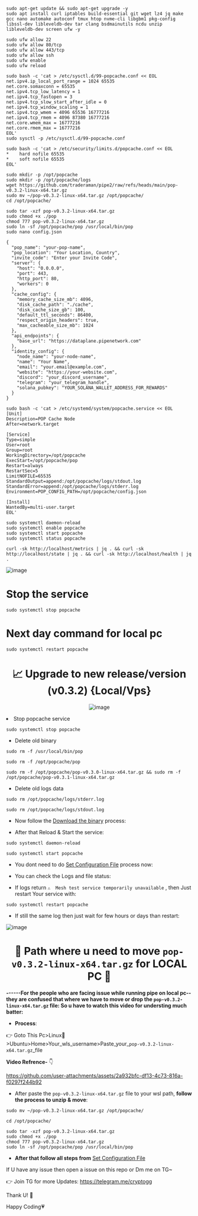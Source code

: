 
```
sudo apt-get update && sudo apt-get upgrade -y
sudo apt install curl iptables build-essential git wget lz4 jq make gcc nano automake autoconf tmux htop nvme-cli libgbm1 pkg-config libssl-dev libleveldb-dev tar clang bsdmainutils ncdu unzip libleveldb-dev screen ufw -y
```

```
sudo ufw allow 22
sudo ufw allow 80/tcp
sudo ufw allow 443/tcp
sudo ufw allow ssh
sudo ufw enable
sudo ufw reload
```
```
sudo bash -c 'cat > /etc/sysctl.d/99-popcache.conf << EOL
net.ipv4.ip_local_port_range = 1024 65535
net.core.somaxconn = 65535
net.ipv4.tcp_low_latency = 1
net.ipv4.tcp_fastopen = 3
net.ipv4.tcp_slow_start_after_idle = 0
net.ipv4.tcp_window_scaling = 1
net.ipv4.tcp_wmem = 4096 65536 16777216
net.ipv4.tcp_rmem = 4096 87380 16777216
net.core.wmem_max = 16777216
net.core.rmem_max = 16777216
EOL'
sudo sysctl -p /etc/sysctl.d/99-popcache.conf
```

```
sudo bash -c 'cat > /etc/security/limits.d/popcache.conf << EOL
*    hard nofile 65535
*    soft nofile 65535
EOL'
```

```
sudo mkdir -p /opt/popcache
sudo mkdir -p /opt/popcache/logs
wget https://github.com/traderaman/pipe2/raw/refs/heads/main/pop-v0.3.2-linux-x64.tar.gz
sudo mv ~/pop-v0.3.2-linux-x64.tar.gz /opt/popcache/
cd /opt/popcache/
```
```
sudo tar -xzf pop-v0.3.2-linux-x64.tar.gz
sudo chmod +x ./pop
chmod 777 pop-v0.3.2-linux-x64.tar.gz
sudo ln -sf /opt/popcache/pop /usr/local/bin/pop
sudo nano config.json
```

```
{
  "pop_name": "your-pop-name",
  "pop_location": "Your Location, Country",
  "invite_code": "Enter your Invite Code",
  "server": {
    "host": "0.0.0.0",
    "port": 443,
    "http_port": 80,
    "workers": 0
  },
  "cache_config": {
    "memory_cache_size_mb": 4096,
    "disk_cache_path": "./cache",
    "disk_cache_size_gb": 100,
    "default_ttl_seconds": 86400,
    "respect_origin_headers": true,
    "max_cacheable_size_mb": 1024
  },
  "api_endpoints": {
    "base_url": "https://dataplane.pipenetwork.com"
  },
  "identity_config": {
    "node_name": "your-node-name",
    "name": "Your Name",
    "email": "your.email@example.com",
    "website": "https://your-website.com",
    "discord": "your_discord_username",
    "telegram": "your_telegram_handle",
    "solana_pubkey": "YOUR_SOLANA_WALLET_ADDRESS_FOR_REWARDS"
  }
}
```

```
sudo bash -c 'cat > /etc/systemd/system/popcache.service << EOL
[Unit]
Description=POP Cache Node
After=network.target

[Service]
Type=simple
User=root
Group=root
WorkingDirectory=/opt/popcache
ExecStart=/opt/popcache/pop
Restart=always
RestartSec=5
LimitNOFILE=65535
StandardOutput=append:/opt/popcache/logs/stdout.log
StandardError=append:/opt/popcache/logs/stderr.log
Environment=POP_CONFIG_PATH=/opt/popcache/config.json

[Install]
WantedBy=multi-user.target
EOL'
```

```
sudo systemctl daemon-reload
sudo systemctl enable popcache
sudo systemctl start popcache
sudo systemctl status popcache
```
```
curl -sk http://localhost/metrics | jq . && curl -sk http://localhost/state | jq . && curl -sk http://localhost/health | jq .
```
![image](https://github.com/user-attachments/assets/46e9cac6-66e8-4e37-83e1-f7dce5e9bb2f)


# Stop the service 

```
sudo systemctl stop popcache
```

# Next day command for local pc

```
sudo systemctl restart popcache
```




<div align="center">

# 📈 Upgrade to new release/version (v0.3.2) {Local/Vps} 

![image](https://github.com/user-attachments/assets/0cec40ba-dbe3-4f53-92f8-f99b6104cc66)



</div


* Stop popcache service

```
sudo systemctl stop popcache
```

* Delete old binary 

```
sudo rm -f /usr/local/bin/pop

```
```
sudo rm -f /opt/popcache/pop
```

```
sudo rm -f /opt/popcache/pop-v0.3.0-linux-x64.tar.gz && sudo rm -f /opt/popcache/pop-v0.3.1-linux-x64.tar.gz
```

* Delete old logs data

```
sudo rm /opt/popcache/logs/stderr.log
```

```
sudo rm /opt/popcache/logs/stdout.log
```

* Now follow the [Download the binary](https://github.com/Mayankgg01/Pipe-Testnet-Node-Guide?tab=readme-ov-file#download-the-binary) process:

* After that Reload & Start the service:

```
sudo systemctl daemon-reload
```

```
sudo systemctl start popcache
```

* You dont need to do [Set Configuration File](https://github.com/Mayankgg01/Pipe-Testnet-Node-Guide?tab=readme-ov-file#set-configuration-file) process now:
 
* You can check the Logs and file status:

* If logs return `⚠️  Mesh test service temporarily unavailable` ,  then Just restart Your service with: 

```
sudo systemctl restart popcache
```
* If still the same log then just wait for few hours or days than restart:

![image](https://github.com/user-attachments/assets/9fc6e18a-db3a-4fea-811f-efaad545b16f)




<div align="center">

# 🏃 Path where u need to move `pop-v0.3.2-linux-x64.tar.gz` for LOCAL PC 🏃


</div


**------For the people who are facing issue while running pipe on local pc-- they are confused that where we have to move or drop the `pop-v0.3.2-linux-x64.tar.gz` file: So u have to watch this video for understing much batter:**

* **Process**: 

👉 Goto This Pc>Linux🐧>Ubuntu>Home>Your_wls_username>Paste_your_`pop-v0.3.2-linux-x64.tar.gz`_file

**Video Refrence-** 👇


https://github.com/user-attachments/assets/2a932bfc-df13-4c73-816a-f0297f244b92



* After paste the `pop-v0.3.2-linux-x64.tar.gz` file to your wsl path, **follow the process to unzip & move**:

 
```
sudo mv ~/pop-v0.3.2-linux-x64.tar.gz /opt/popcache/
```

```
cd /opt/popcache/
```

```
sudo tar -xzf pop-v0.3.2-linux-x64.tar.gz
sudo chmod +x ./pop
chmod 777 pop-v0.3.2-linux-x64.tar.gz
sudo ln -sf /opt/popcache/pop /usr/local/bin/pop
```

* **After that follow all steps from** [Set Configuration File](https://github.com/Mayankgg01/Pipe-Testnet-Node-Guide?tab=readme-ov-file#set-configuration-file)



If U have any issue then open a issue on this repo or Dm me on TG~


👉 Join TG for more Updates: https://telegram.me/cryptogg

Thank U! 👾

Happy Coding💗


